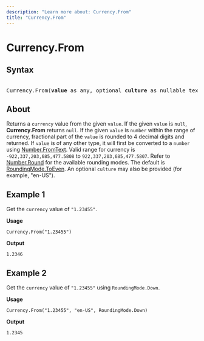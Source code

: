 ```yaml
---
description: "Learn more about: Currency.From"
title: "Currency.From"
---
```

# Currency.From

## Syntax

<pre> 
Currency.From(<b>value</b> as any, optional <b>culture</b> as nullable text, optional <b>roundingMode</b> as nullable number) as nullable number
</pre>

## About

Returns a `currency` value from the given `value`. If the given `value` is `null`, **Currency.From** returns `null`. If the given `value` is `number` within the range of currency, fractional part of the `value` is rounded to 4 decimal digits and returned. If `value` is of any other type, it will first be converted to a `number` using [Number.FromText](number-fromtext.md). Valid range for currency is `-922,337,203,685,477.5808` to `922,337,203,685,477.5807`. Refer to [Number.Round](number-round.md) for the available rounding modes. The default is [RoundingMode.ToEven](roundingmode-type.md). An optional `culture` may also be provided (for example, "en-US").

## Example 1

Get the `currency` value of `"1.23455"`.

**Usage**

```powerquery-m
Currency.From("1.23455")
```

**Output**

`1.2346`

## Example 2

Get the `currency` value of `"1.23455"` using `RoundingMode.Down`.

**Usage**

```powerquery-m
Currency.From("1.23455", "en-US", RoundingMode.Down)
```

**Output**

`1.2345`
